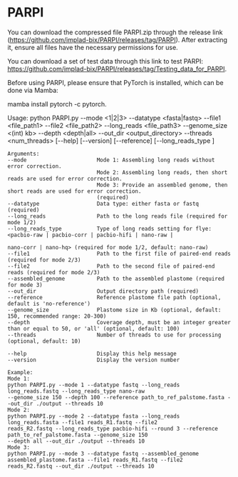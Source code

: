 # PARPI
You can download the compressed file ​​PARPI.zip​​ through the release link (https://github.com/implad-bix/PARPI/releases/tag/PARPI). 
After extracting it, ensure all files have the necessary permissions for use.

You can download a set of test data through this link to test PARPI: https://github.com/implad-bix/PARPI/releases/tag/Testing_data_for_PARPI.

Before using PARPI, please ensure that PyTorch is installed, which can be done via Mamba:

mamba install pytorch -c pytorch.

Usage:
    python PARPI.py --mode <1|2|3> --datatype <fasta|fastq> --file1 <file_path1> --file2 <file_path2>
    --long_reads <file_path3> --genome_size <(int) kb> --depth <depth|all> --out_dir <output_directory>
    --threads <num_threads>
    [--help] [--version] [--reference] [--long_reads_type <type>]

    Arguments:
    --mode                      Mode 1: Assembling long reads without error correction.
                                Mode 2: Assembling long reads, then short reads are used for error correction.
                                Mode 3: Provide an assembled genome, then short reads are used for error correction.
                                (required)
    --datatype                  Data type: either fasta or fastq (required)
    --long_reads                Path to the long reads file (required for mode 1/2)
    --long_reads_type           Type of long reads setting for flye: <pacbio-raw | pacbio-corr | pacbio-hifi | nano-raw |
                                                                      nano-corr | nano-hq> (required for mode 1/2, default: nano-raw)
    --file1                     Path to the first file of paired-end reads (required for mode 2/3)
    --file2                     Path to the second file of paired-end reads (required for mode 2/3)
    --assembled_genome          Path to the assembled plastome (required for mode 3)
    --out_dir                   Output directory path (required)
    --reference                 Reference plastome file path (optional, default is 'no-reference')
    --genome_size               Plastome size in Kb (optional, default: 150, recommended range: 20-300)
    --depth                     Coverage depth, must be an integer greater than or equal to 50, or 'all' (optional, default: 100)
    --threads                   Number of threads to use for processing (optional, default: 10)

    --help                      Display this help message
    --version                   Display the version number

    Example:
    Mode 1:
    python PARPI.py --mode 1 --datatype fastq --long_reads long_reads.fastq --long_reads_type nano-raw
    --genome_size 150 --depth 100 --reference path_to_ref_palstome.fasta --out_dir ./output --threads 10
    Mode 2:
    python PARPI.py --mode 2 --datatype fasta --long_reads long_reads.fasta --file1 reads_R1.fastq --file2
    reads_R2.fastq --long_reads_type pacbio-hifi --round 3 --reference path_to_ref_palstome.fasta --genome_size 150
    --depth all --out_dir ./output --threads 10
    Mode 3:
    python PARPI.py --mode 3 --datatype fastq --assembled_genome assembled_plastome.fasta --file1 reads_R1.fastq --file2
    reads_R2.fastq --out_dir ./output --threads 10
